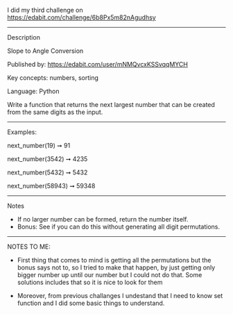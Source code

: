 
I did my third challenge on https://edabit.com/challenge/6b8Px5m82nAgudhsy

-----

Description

Slope to Angle Conversion

Published by: https://edabit.com/user/mNMQvcxKSSvqqMYCH

Key concepts: numbers, sorting

Language: Python


Write a function that returns the next largest number that can be created from the same digits as the input.
 
-----

Examples:

next_number(19) ➞ 91

next_number(3542) ➞ 4235

next_number(5432) ➞ 5432

next_number(58943) ➞ 59348

-----

Notes
- If no larger number can be formed, return the number itself.
- Bonus: See if you can do this without generating all digit permutations.

-----

NOTES TO ME:
- First thing that comes to mind is getting all the permutations but the bonus says not to, so I tried to make that happen,
by just getting only bigger number up until our number but I could not do that. Some solutions includes that so it is nice to
look for them

- Moreover, from previous challanges I undestand that I need to know set function and I did some basic things to understand.